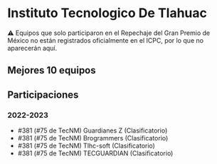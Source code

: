 # Instituto Tecnologico De Tlahuac

:warning: Equipos que solo participaron en el Repechaje del Gran Premio de México no están registrados oficialmente en el ICPC, por lo que no aparecerán aquí.

## Mejores 10 equipos


## Participaciones

### 2022-2023

- #381 (#75 de TecNM) Guardianes Z (Clasificatorio)
- #381 (#75 de TecNM) Brogrammers (Clasificatorio)
- #381 (#75 de TecNM) Tlhc-soft (Clasificatorio)
- #381 (#75 de TecNM) TECGUARDIAN (Clasificatorio)



